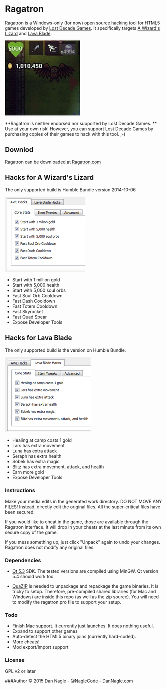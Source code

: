 # Ragatron

Ragatron is a Windows-only (for now) open source hacking tool for HTML5 games developed by [Lost Decade Games](http://www.lostdecadegames.com). It specifically targets [A Wizard's Lizard](http://www.wizardslizard.com) and [Lava Blade](http://www.lavablade.com).

![AWL hack screenshot](hacked_awl_crop.jpg)

**Ragatron is neither endorsed nor supported by Lost Decade Games. ** Use at your own risk! However, *you* can support Lost Decade Games by purchasing copies of their games to hack with this tool. ;-)


## Downlod

Ragatron can be downloaded at  [Ragatron.com](http://ragatron.com/)



## Hacks for A Wizard's Lizard
The only supported build is Humble Bundle version 2014-10-06

![Ragatron AWL hack](ragatron_screenshot_awl.png)

- Start with 1 million gold
- Start with 5,000 health
- Start with 5,000 soul orbs
- Fast Soul Orb Cooldown
- Fast Dash Cooldown
- Fast Totem Cooldown
- Fast Skyrocket
- Fast Quad Spear
- Expose Developer Tools


## Hacks for Lava Blade
The only supported build is the version on Humble Bundle.

![Ragatron Lava Blade hack](ragatron_screenshot_lavablade.png)

- Healing at camp costs 1 gold
- Lars has extra movement
- Luna has extra attack
- Seraph has extra health
- Sobek has extra magic
- Blitz has extra movement, attack, and health
- Earn more gold
- Expose Developer Tools

### Instructions


Make your media edits in the generated work directory. DO NOT MOVE ANY FILES! Instead, directly edit the original files.  All the super-critical files have been secured.

If you would like to cheat in the game, those are available through the Ragatron interface. It will drop in your cheats at the last minute from its own secure copy of the game.

If you mess something up, just click "Unpack" again to undo your changes. Ragatron does not modify any original files.


### Dependencies

- [Qt 5.3](http://www.qt.io/) SDK. The tested versions are compiled using MinGW. Qt version 5.4 should work too.

- [QuaZIP](http://quazip.sourceforge.net/) is needed to unpackage and repackage the game binaries. It is tricky to setup. Therefore, pre-compiled shared libraries (for Mac and Windows) are inside this repo (as well as the zip source). You will need to modify the ragatron.pro file to support your setup.


### Todo

- Finish Mac support. It currently just launches. It does nothing useful.
- Expand to support other games
- Auto-detect the HTML5 binary joins (currently hard-coded).
- More cheats!
- Mod export/import support


### License

GPL v2 or later


###Author
&copy; 2015 Dan Nagle -  [@NagleCode](http://twitter.com/NagleCode) - [DanNagle.com](http://DanNagle.com)
